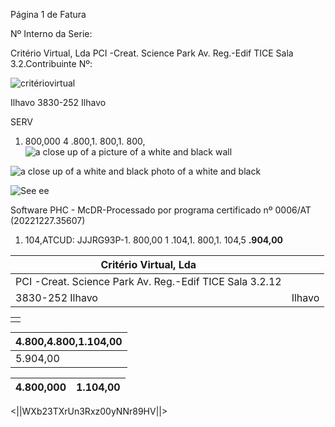 Página 1 de Fatura

Nº Interno da Serie:

Critério Virtual, Lda
PCI -Creat. Science Park Av. Reg.-Edif TICE Sala 3.2.Contribuinte Nº:

![critériovirtual](outputs\invoice_1_image_1_11.png)

Ilhavo 3830-252 Ilhavo

SERV

1. 800,000 4 .800,1. 800,1. 800,![a close up of a picture of a white and black wall](outputs\invoice_1_image_1_18.png)

![a close up of a white and black photo of a white and black](outputs\invoice_1_image_1_19.png)

![See ee](outputs\invoice_1_image_1_20.png)

Software PHC - McDR-Processado por programa certificado nº 0006/AT (20221227.35607)

1. 104,ATCUD: JJJRG93P-1. 800,00 1 .104,1. 800,1. 104,5 **.904,00**

| Critério Virtual, Lda | |
|---------------------------------------------------------|--------|
| PCI -Creat. Science Park Av. Reg.-Edif TICE Sala 3.2.12 | |
| 3830-252 Ilhavo | Ilhavo |

| |
|--|
| |

| 4.800,4.800,1.104,00 |
|------------------------------|
| 5.904,00 |

| 4.800,000 | 1.104,00 |
|-----------|----------|

<||WXb23TXrUn3Rxz00yNNr89HV||>